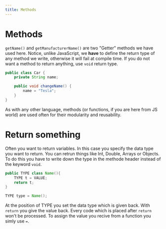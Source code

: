 ```yaml
---
title: Methods
---
```

# Methods

`getName()` and `getManufacturerName()` are two "Getter" methods we have used here. Notice, unlike JavaScript, we **have** to define the return type of any method we write, otherwise it will fail at compile time. If you do not want a method to return anything, use `void` return type.

```java
public class Car {
    private String name;

    public void changeName() {
        name = "Tesla";
    }
}
```

As with any other language, methods (or functions, if you are here from JS world) are used often for their modularity and reusability.

# Return something 

Often you want to return variables. In this case you specify the data type you want to return. You can retrun things like Int, Double, Arrays or Objects. To do this you have to write down the type in the methode header instead of the keyword `void`.

```java
public TYPE class Name(){
    TYPE t = VALUE;
    return t;
}

TYPE type = Name();
```

At the position of TYPE you set the data type which is given back. With `return` you give the value back. Every code which is placed after `return` won't be processed.
To assign the value you recive from a function you simly use `=`.


